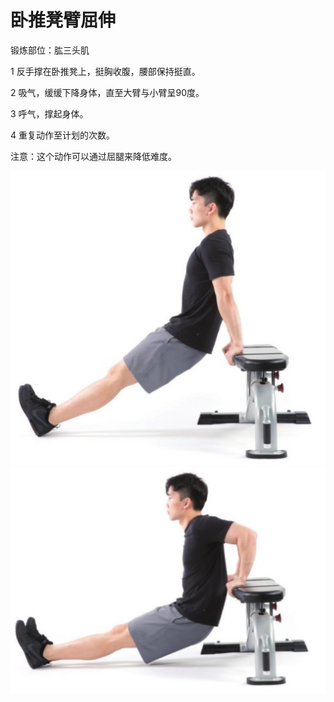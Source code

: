 # 卧推凳臂屈伸

锻炼部位：肱三头肌

1 反手撑在卧推凳上，挺胸收腹，腰部保持挺直。

2 吸气，缓缓下降身体，直至大臂与小臂呈90度。

3 呼气，撑起身体。

4 重复动作至计划的次数。

注意：这个动作可以通过屈腿来降低难度。

![](Pasted%20image%2020230625230232.png)
![](Pasted%20image%2020230625230247.png)

